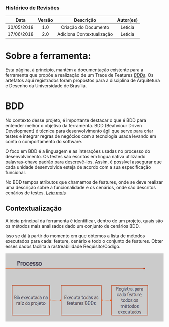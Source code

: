 ### Histórico de Revisões

| Data | Versão | Descrição | Autor(es) |
|:----:|:------:|:---------:|:-----:|
|30/05/2018|1.0|Criação do Documento| Letícia |
|17/06/2018|2.0|Adiciona Contextualização| Letícia |

# Sobre a ferramenta:

Esta página, à principio, mantém a documentação existente para a ferramenta que
propõe a realização de um Trace de Features *[BDDs](https://www.devmedia.com.br/desenvolvimento-orientado-por-comportamento-bdd/21127)*. Os artefatos aqui registrados
foram propostos para a disciplina de Arquitetura e Desenho da Universidade de
Brasília.

# BDD
No contexto desse projeto, é importante destacar o que é BDD para entender melhor o objetivo da ferramenta. BDD (Beahviour Driven Development) é técnica para desenvolvimento ágil que serve para criar testes e integrar regras de negócios com a tecnologia usada levando em conta o comportamento do software.

O foco em BDD é a linguagem e as interações usadas no processo do desenvolvimento. Os testes são escritos em língua nativa utilizando palavras-chave padrão para descrevê-los. Assim, é possível assegurar que cada unidade desenvolvida esteja de acordo com a sua especificação funcional.

No BDD tempos atributos que chamamos de features, onde se deve realizar uma descrição sobre a funcionalidade e os cenários, onde são descritos cenários de testes. *[Leia mais](https://www.devmedia.com.br/desenvolvimento-orientado-por-comportamento-bdd/21127)*


## Contextualização

A ideia principal da ferramenta é identificar, dentro de um projeto, quais são os
métodos mais analisados dado um conjunto de cenários BDD.

Isso se dá à partir do momento em que obtemos a lista de métodos executados para
cada: feature, cenário e todo o conjunto de features. Obter esses dados facilita
a rastreabilidade Requisito/Código.


![Processo](img/processo.png)
